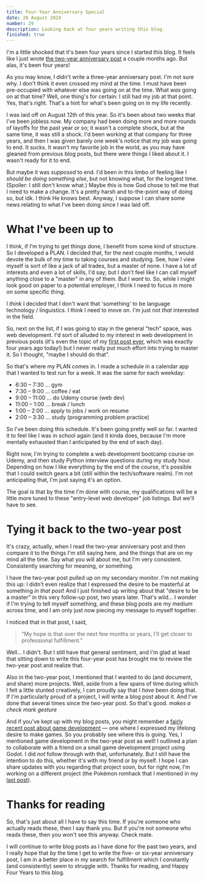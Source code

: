 ```yaml
---
title: Four-Year Anniversary Special
date: 28 August 2024
number: 29
description: Looking back at four years writing this blog.
finished: true
---
```


I'm a little shocked that it's been four years since I started this blog. It feels like I just wrote [the two-year anniversary post](https://derekandersen.net/blog/two-year-anniversary) a couple months ago. But alas, it's been four years!

As you may know, I didn't write a three-year anniversary post. I'm not sure why. I don't think it even crossed my mind at the time. I must have been pre-occupied with whatever else was going on at the time. What _was_ going on at that time? Well, one thing's for certain: I still had my job at that point. Yes, that's right. That's a hint for what's been going on in my life recently.

I was laid off on August 12th of this year. So it's been about two weeks that I've been jobless now. My company had been doing more and more rounds of layoffs for the past year or so; it wasn't a complete shock, but at the same time, it was still a shock. I'd been working at that company for three years, and then I was given barely one week's notice that my job was going to end. It sucks. It wasn't my favorite job in the world, as you may have gleaned from previous blog posts, but there were things I liked about it. I wasn't ready for it to end.

But maybe it was _supposed_ to end. I'd been in this limbo of feeling like I _should be doing something else_, but not knowing what, for the longest time. (Spoiler: I still don't know what.) Maybe this is how God chose to tell me that I need to make a change. It's a pretty harsh and to-the-point way of doing so, but idk. I think He knows best. Anyway, I suppose I can share some news relating to what I've been doing since I was laid off.

# What I've been up to
I think, if I'm trying to get things done, I benefit from some kind of structure. So I developed a PLAN. I decided that, for the next couple months, I would devote the bulk of my time to taking courses and studying. See, how I view myself is sort of like a jack of all trades, but a master of none. I have a lot of interests and even a lot of skills, I'd say; but I don't feel like I can call myself anything close to a "master" in any of them. But I _want_ to. So, while I might look good on paper to a potential employer, I think I need to focus in more on some specific thing.

I _think_ I decided that I don't want that 'something' to be language technology / linguistics. I think I need to move on. I'm just not _that_ interested in the field.

So, next on the list, if I was going to stay in the general "tech" space, was web development. I'd sort of alluded to my interest in web development in previous posts (it's even the topic of my [first post ever](https://derekandersen.net/blog/my-first-website), which was exactly four years ago today!) but I never really put much effort into trying to master it. So I thought, "maybe I should do that".

So that's where my PLAN comes in. I made a schedule in a calendar app that I wanted to test run for a week. It was the same for each weekday:
- 6:30 – 7:30 ... gym
- 7:30 – 9:00 ... coffee / eat
- 9:00 – 11:00 ... do Udemy course (web dev)
- 11:00 – 1:00 ... break / lunch
- 1:00 – 2:00 ... apply to jobs / work on resume
- 2:00 – 3:30 ... study (programming problem practice)

So I've been doing this schedule. It's been going pretty well so far. I wanted it to feel like I was in school again (and it kinda does, because I'm more mentally exhausted than I anticipated by the end of each day).

Right now, I'm trying to complete a web development bootcamp course on Udemy, and then study Python interview questions during my study hour. Depending on how I like everything by the end of the course, it's possible that I could switch gears a bit (still within the tech/software realm). I'm not anticipating that, I'm just saying it's an option.

The goal is that by the time I'm done with course, my qualifications will be a little more tuned to these "entry-level web developer" job listings. But we'll have to see.

# Tying it back to the two-year post
It's crazy, actually, when I read the two-year anniversary post and then compare it to the things I'm still saying here, and the things that are on my mind all the time. Say what you will about me, but I'm very consistent. Consistently searching for meaning, or something.

I have the two-year post pulled up on my secondary monitor. I'm not making this up: I didn't even realize that I expressed the desire to be masterful at something _in that post_! And I just finished up writing about that "desire to be a master" in this very follow-up post, two years later. That's wild... I wonder if I'm trying to tell myself something, and these blog posts are my medium across time, and I am only just now piecing my message to myself together.

I noticed that in that post, I said,
> "My hope is that over the next few months or years, I'll get closer to professional fulfillment."

Well... I didn't. But I still have that general sentiment, and I'm glad at least that sitting down to write this four-year post has brought me to review the two-year post and realize that.

Also in the two-year post, I mentioned that I wanted to do (and document, and share) more projects. Well, aside from a few spans of time during which I felt a little stunted creatively, I can proudly say that I _have_ been doing that. If I'm particularly proud of a project, I will write a blog post about it. And I've done that several times since the two-year post. So that's good. _makes a check mark gesture_

And if you've kept up with my blog posts, you might remember a [fairly recent post about game development](https://derekandersen.net/blog/gamedev-history) — one where I expressed my lifelong desire to make games. So you probably see where this is going. Yes, I mentioned game development in the two-year post as well! I outlined a plan to collaborate with a friend on a small game development project using Godot. I did _not_ follow through with that, unfortunately. But I still have the intention to do this, whether it's with my friend or by myself. I hope I can share updates with you regarding that project soon, but for right now, I'm working on a different project (the Pokémon romhack that I mentioned in my [last post](https://derekandersen.net/blog/pokemon-forever-cartridges)).

# Thanks for reading

So, that's just about all I have to say this time. If you're someone who actually reads these, then I say thank you. But if you're not someone who reads these, then you won't see this anyway. Check mate.

I will continue to write blog posts as I have done for the past two years, and I really hope that by the time I get to write the five- or six-year anniversary post, I am in a better place in my search for fulfillment which I constantly (and consistently) seem to struggle with. Thanks for reading, and Happy Four Years to this blog.